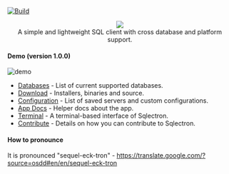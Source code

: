 [![Build](https://github.com/sqlectron/sqlectron-gui/workflows/Build/badge.svg?branch=master&event=push)](https://github.com/sqlectron/sqlectron-gui/actions?query=workflow%3ABuild+branch%3Amaster)

<p align="center">
  <img src="https://sqlectron.github.io/logos/logo-512.png">
  <br />
  A simple and lightweight SQL client with cross database and platform support.
</p>

#### Demo (version 1.0.0)

![demo](https://sqlectron.github.io/demos/sqlectron-demo-gui-v1.0.0-small.gif)

- [Databases](https://github.com/sqlectron/sqlectron-core#current-supported-databases) - List of current supported databases.
- [Download](https://github.com/sqlectron/sqlectron-gui/releases) - Installers, binaries and source.
- [Configuration](docs/app/configuration-file.md) - List of saved servers and custom configurations.
- [App Docs](docs/app) - Helper docs about the app.
- [Terminal](https://github.com/sqlectron/sqlectron-term) - A terminal-based interface of Sqlectron.
- [Contribute](CONTRIBUTING.md) - Details on how you can contribute to Sqlectron.

#### How to pronounce

It is pronounced "sequel-eck-tron" - https://translate.google.com/?source=osdd#en/en/sequel-eck-tron

